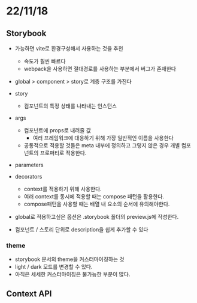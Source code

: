 # 22/11/18

## Storybook

- 가능하면 vite로 환경구성해서 사용하는 것을 추천
	- 속도가 훨씬 빠르다
	- webpack을 사용하면 절대경로를 사용하는 부분에서 버그가 존재한다

- global > component > story로 계층 구조를 가진다

- story
	- 컴포넌트의 특정 상태를 나타내는 인스턴스

- args
	- 컴포넌트에 props로 내려줄 값
		- 여러 프레임워크에 대응하기 위해 가장 일반적인 이름을 사용한다
	- 공통적으로 적용할 것들은 meta 내부에 정의하고 그렇지 않은 경우 개별 컴포넌트의 프로퍼티로 적용한다.
- parameters

- decorators
	- context를 적용하기 위해 사용한다.
	- 여러 context를 동시에 적용할 때는 compose 패턴을 활용한다.
	- compose패턴을 사용할 때는 배열 내 요소의 순서에 유의해야한다.

- global로 적용하고싶은 옵션은 .storybook 폴더의 preview.js에 작성한다.

- 컴포넌트 / 스토리 단위로 description을 쉽게 추가할 수 있다

### theme

- storybook 문서의 theme을 커스터마이징하는 것
- light / dark 모드를 변경할 수 있다.
- 아직은 세세한 커스터마이징은 불가능한 부분이 많다.


## Context API



